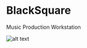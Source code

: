 # BlackSquare
Music Production Workstation


![alt text](https://i2.wp.com/www.nocompcorporate.com/wp-content/uploads/2020/03/BlackSquare-1-600x360.png)
